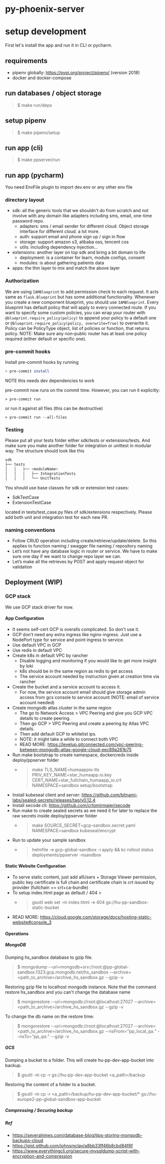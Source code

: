 # py-phoenix-server


# setup development
First let's install the app and run it in CLI or pycharm.

## requirements
- pipenv globally: https://pypi.org/project/pipenv/ (version 2018)
- docker and docker-compose

## run databases / object storage
> $ make run/deps

## setup pipenv
> $ make pipenv/setup

## run app (cli)
> $ make ppserver/run

## run app (pycharm)
You need EnvFile plugin to import dev.env or any other env file


### directory layout
- sdk: all the generic tools that we shouldn't do from scratch and not involve with any domain like adapters including sms, email, one-time password repo.
   - adapters: sms / email sender for different cloud. Object storage interface for different cloud. a lot more.
   - auth: support email and phone sign up / sign in flow
   - storage: support amazon s3, alibaba oss, tencent cos
   - utils: including dependency injection...
- extensions: another layer on top sdk and bring a bit domain to life
   - deployment: is a container for learn, module configs, consent
   - modules: is about gathering patients data
- apps: the thin layer to mix and match the above layer

### Authorization
We are using `IAMBlueprint` to add permission check to each request.
It acts same as `flask.Blueprint` but has some additional functionality.
Whenever you create a new component blueprint, you should use `IAMBlueprint`.
Every blueprint has default policy that will apply to every connected route.
If you want to specify some custom policies, you can wrap your router with `@blueprint.require_policy(policy)`
to append your policy to a default one or `@blueprint.require_policy(policy, overwrite=True)` to overwrite it.
Policy can be PolicyType object, list of policies or function, that returns policy.
NOTE: Make sure any non-public router has at least one policy required (either default or specific one).

### pre-commit hooks

Install pre-commit hooks by running
```sh
> pre-commit install
```
NOTE this needs dev dependencies to work

pre-commit now runs on the commit time. However, you can run it explicitly:

`> pre-commit run`

or run it against all files (this can be destructive)

`> pre-commit run --all-files`


### Testing
Please put all your tests folder either sdk/tests or extensions/tests. And make sure you make another folder
for integration or unittest in modular way.
The structure should look like this
```bash
sdk
├── tests
│   │   ├── <moduleName>
│   │   │   ├── IntegrationTests
│   │   │   └── UnitTests
```

You should use base classes for sdk or extension test cases:
- SdkTestCase
- ExtensionTestCase

located in tests/test_case.py files of sdk/extensions respectively.
Please add both unit and integration test for each new PR.

### naming conventions
- Follow CRUD operation including create/retrieve/update/delete.
So this applies to function naming / swagger file naming / repository naming
- Let’s not have any database logic in router or service. We have to make sure one day if we want
to change repo layer we can.
- Let’s make all the retrieves by POST and apply request object for validation

## Deployment (WIP)

### GCP stack
We use GCP stack driver for now.

#### App Configuration
- It seems self-cert GCP is overalls complicated. So don't use it.
- GCP don't need any extra ingress like nginx-ingress. Just use a NodePort type for service and point ingress to service.
- Use default VPC in GCP
- Use redis in default VPC
- Create k8s in default VPC by rancher
   - Disable logging and monitoring if you would like to get more insight by loki
   - k8s should be in the same region as redis to get access
   - The service account needed by instruction given at creation time via rancher
- Create the bucket and a service account to access it.
   - For now, the service account email should give storage admin access from gcs console to service account (NOTE: email of service account needed)
- Create mongodb atlas cluster in the same region
  - The go to Network Access > VPC Peering and give you GCP VPC details to create peering.
  - Then go GCP > VPC Peering and create a peering by Atlas VPC details.
  - Then add default GCP to whitelist ips.
  - NOTE: it might take a while to connect both VPC
  - READ MORE: https://levelup.gitconnected.com/vpc-peering-between-mongodb-atlas-google-cloud-eec89a261b75
- Run make bootstrap to create namespace, dockercreds inside deploy/ppserver folder
  - > make TLS_NAME=humaappio-tls PRIV_KEY_NAME=star_humaapp.io.key CERT_NAME=star_fullchain_humaapp_io.crt NAMESPACE=sandbox setup/bootstrap
- Install kubeseal client and server: https://github.com/bitnami-labs/sealed-secrets/releases/tag/v0.12.4
- Install secode cli: https://github.com/crtomirmajer/secode
- Run make to create sealed secrets as we need it for later to replace the raw secrets inside deploy/ppserver folder
  - > make SOURCE_SECRET=gcp-sandbox.secret.yaml NAMESPACE=sandbox kubeseal/encrypt
- Run to update your sample sandbox
  - > helmfile -e gcp-global-sandbox -i apply && kc rollout status deployments/ppserver -nsandbox

#### Static Website Configuration
- To serve static content, just add allUsers + Storage  Viewer permission, public key certificate is full chain and certificate chain is crt issued by provider (fullchain == crt+ca-bundle)
- To setup index.html page as default / 404 >
  - > gsutil web set -m index.html -e 404 gs://hu-pp-sandbox-static-bucket
- READ MORE: https://cloud.google.com/storage/docs/hosting-static-website#console_3


#### Operations

##### MongoDB
Dumping hs_sandbox database to gzip file.
> $ mongodump --uri=mongodb+srv://root:<pass>@pp-global-sandbox.1323.gcp.mongodb.net/hs_sandbox --archive=<path_to_archive>/archive_hs_sandbox.gz --gzip -v

Restoring gzip file to localhost mongodb instance. Note that the command restore hs_sandbox and you can't change the database name
> $ mongorestore --uri=mongodb://root:<pass>@localhost:27027 --archive=<path_to_archive>/archive_hs_sandbox.gz --gzip -v

To change the db name on the restore time:
> $ mongorestore --uri=mongodb://root:<pass>@localhost:27027 --archive=<path_to_archive>/archive_hs_sandbox.gz --nsFrom="pp_local_qa.*" --nsTo="pp_qa.*" --gzip -v

##### GCS
Dumping a bucket to a folder. This will create hu-pp-dev-app-bucket into backup.
> $ gsutil -m cp -r gs://hu-pp-dev-app-bucket <a_path>/backup

Restoring the content of a folder to a bucket.
> $ gsutil -m cp -r <a_path>/backup/hu-pp-dev-app-bucket/* gs://hu-europe2-pp-global-sandbox-app-bucket


##### Compressing / Securing backup

##### Ref
- https://severalnines.com/database-blog/tips-storing-mongodb-backups-cloud
- https://gist.github.com/johnsmclay/a8bb33ff46b8cbd84f6f
- https://www.everythingcli.org/secure-mysqldump-script-with-encryption-and-compression

